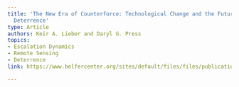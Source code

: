 ```yaml
---
title: 'The New Era of Counterforce: Technological Change and the Future of Nuclear
  Deterrence'
type: Article
authors: Keir A. Lieber and Daryl G. Press
topics:
- Escalation Dynamics
- Remote Sensing
- Deterrence
link: https://www.belfercenter.org/sites/default/files/files/publication/isec_a_00273_LieberPress.pdf

---
```

